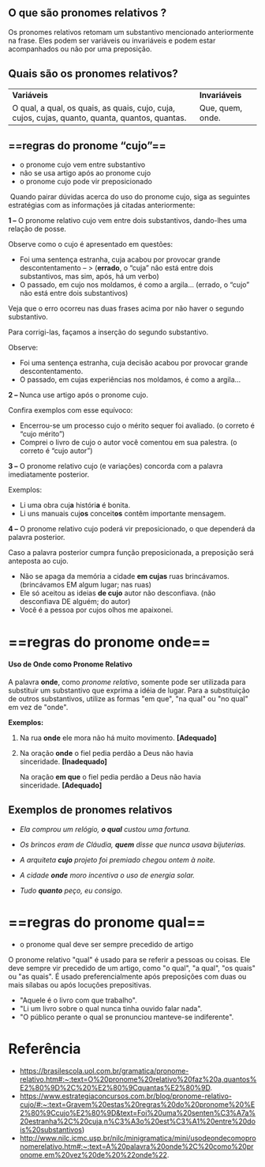 ## O que são pronomes relativos ?

Os pronomes relativos retomam um substantivo mencionado anteriormente na frase. Eles podem ser variáveis ou invariáveis e podem estar acompanhados ou não por uma preposição.

## **Quais são os pronomes relativos?**

|   |   |
|---|---|
|**Variáveis**|**Invariáveis**|
|O qual, a qual, os quais, as quais, cujo, cuja, cujos, cujas, quanto, quanta, quantos, quantas.|Que, quem, onde.|

## ==regras do pronome “cujo”==

- o pronome cujo vem entre substantivo
- não se usa artigo após ao pronome cujo
- o pronome cujo pode vir preposicionado

 Quando pairar dúvidas acerca do uso do pronome cujo, siga as seguintes estratégias com as informações já citadas anteriormente:

**1 –** O pronome relativo cujo vem entre dois substantivos, dando-lhes uma relação de posse.

Observe como o cujo é apresentado em questões:

- Foi uma sentença estranha, cuja acabou por provocar grande descontentamento – > (**errado**, o “cuja” não está entre dois substantivos, mas sim, após, há um verbo)
- O passado, em cujo nos moldamos, é como a argila… (errado, o “cujo” não está entre dois substantivos)

Veja que o erro ocorreu nas duas frases acima por não haver o segundo substantivo.

Para corrigi-las, façamos a inserção do segundo substantivo.

Observe:

- Foi uma sentença estranha, cuja decisão acabou por provocar grande descontentamento.
- O passado, em cujas experiências nos moldamos, é como a argila…

**2 –** Nunca use artigo após o pronome cujo.

Confira exemplos com esse equívoco:

- Encerrou-se um processo cujo o mérito sequer foi avaliado. (o correto é “cujo mérito”)
- Comprei o livro de cujo o autor você comentou em sua palestra. (o correto é “cujo autor”)

**3 –** O pronome relativo cujo (e variações) concorda com a palavra imediatamente posterior.

Exemplos:

- Li uma obra cuj**a** históri**a** é bonita.
- Li uns manuais cuj**os** conceit**os** contêm importante mensagem.

**4 –** O pronome relativo cujo poderá vir preposicionado, o que dependerá da palavra posterior.

Caso a palavra posterior cumpra função preposicionada, a preposição será anteposta ao cujo.

- Não se apaga da memória a cidade **em cujas** ruas brincávamos. (brincávamos EM algum lugar; nas ruas)
- Ele só aceitou as ideias **de cujo** autor não desconfiava. (não desconfiava DE alguém; do autor)
- Você é a pessoa por cujos olhos me apaixonei.
# ==regras do pronome onde==

#### Uso de Onde como Pronome Relativo

A palavra **onde**, como _pronome relativo_, somente pode ser utilizada para substituir um substantivo que exprima a idéia de lugar. Para a substituição de outros substantivos, utilize as formas "em que", "na qual" ou "no qual" em vez de "onde".

**Exemplos:**

1. Na rua **onde** ele mora não há muito movimento. **[Adequado]**  
      
    
2. Na oração **onde** o fiel pedia perdão a Deus não havia sinceridade. **[Inadequado]**
    
    Na oração **em que** o fiel pedia perdão a Deus não havia sinceridade. **[Adequado]**
## **Exemplos de pronomes relativos**

- _Ela comprou um relógio, **o qual** custou uma fortuna._

- _Os brincos eram de Cláudia, **quem** disse que nunca usava bijuterias._

- _A arquiteta **cujo** projeto foi premiado chegou ontem à noite._

- _A cidade **onde** moro incentiva o uso de energia solar._

- _Tudo **quanto** peço, eu consigo._
# ==regras do pronome qual==

- o pronome qual deve ser sempre precedido de artigo

O pronome relativo "qual" é usado para se referir a pessoas ou coisas. Ele deve sempre vir precedido de um artigo, como "o qual", "a qual", "os quais" ou "as quais". É usado preferencialmente após preposições com duas ou mais sílabas ou após locuções prepositivas.

- "Aquele é o livro com que trabalho".
- "Li um livro sobre o qual nunca tinha ouvido falar nada".
- "O público perante o qual se pronunciou manteve-se indiferente".
# Referência
- https://brasilescola.uol.com.br/gramatica/pronome-relativo.htm#:~:text=O%20pronome%20relativo%20faz%20a,quantos%E2%80%9D%2C%20%E2%80%9Cquantas%E2%80%9D.
- https://www.estrategiaconcursos.com.br/blog/pronome-relativo-cujo/#:~:text=Gravem%20estas%20regras%20do%20pronome%20%E2%80%9Ccujo%E2%80%9D&text=Foi%20uma%20senten%C3%A7a%20estranha%2C%20cuja,n%C3%A3o%20est%C3%A1%20entre%20dois%20substantivos)
- http://www.nilc.icmc.usp.br/nilc/minigramatica/mini/usodeondecomopronomerelativo.htm#:~:text=A%20palavra%20onde%2C%20como%20pronome,em%20vez%20de%20%22onde%22.